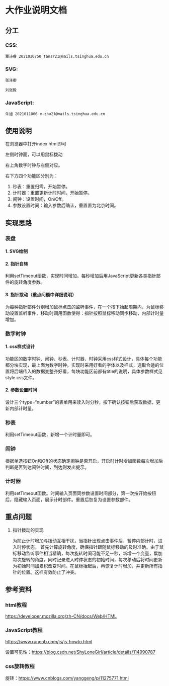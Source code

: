 # 大作业说明文档

## 分工
### CSS: 

    覃诗睿 2021010750 tansr21@mails.tsinghua.edu.cn

### SVG: 

    张泽卿 

    刘张毅

### JavaScript: 

    朱旭 2021011806 x-zhu21@mails.tsinghua.edu.cn

## 使用说明
在浏览器中打开index.html即可

左侧时钟面，可以用鼠标拨动

右上角数字时钟与左侧对应。

右下方四个功能区分别为：
1. 秒表：重置归零，开始暂停。
2. 计时器：重置更新计时时间，开始暂停。
3. 闹钟：设置时间，On\Off。
4. 参数设置时间：输入参数后确认，重置置为北京时间。

## 实现思路
### 表盘
#### 1. SVG绘制
<!-- to complete -->

#### 2. 指针自转
利用setTimeout函数，实现时间增加。每秒增加后用JavaScript更新各类指针部件的旋转角度参数。

#### 3. 指针拨动（重点问题中详细说明）
为每种指针部件分别增加鼠标点击的监听事件，在一个按下抬起周期内，为鼠标移动设置监听事件，移动时调用函数使得：指针按照鼠标移动同步移动，内部计时量增加。

### 数字时钟
#### 1. css样式设计
功能区的数字时钟、闹钟、秒表、计时器、时钟采用css样式设计，具体每个功能都分块实现，最上面为数字时钟。实现时采用好看的字体以及样式，选取合适的位置将后端传入的数据变整齐好看，每块功能区前都有title的说明，具体参数样式见style.css文件。

#### 2. 参数设置时间
设计三个type=“number”的表单用来读入时分秒，按下确认按钮后获取数据，更新内部计时量。

### 秒表
利用setTimeout函数，新增一个计时量即可。

### 闹钟
根据单选按钮On和Off的状态确定闹钟是否开启，开启时计时增加函数每次增加后判断是否到达闹钟时间，到达则发出提示。

### 计时器
利用setTimeout函数。时间输入页面同参数设置时间部分，第一次按开始按钮后，隐藏输入页面，展示计时部件。重置后恢复为设置参数部件。

## 重点问题
1. 指针拨动的实现
   
   为防止计时增加与拨动互相干扰，当指针出现点击事件后，暂停内部计时，进入时停状态。
   首先计算旋转角度，确保指针跟随鼠标移动的及时准确。由于鼠标移动监听事件相当精确，每次旋转时间可能不足一秒，新增一个变量，累加每次旋转的角度，同时记录进入时停状态的初始时间，每次移动后将时间更新为初始时间加累积改变时间。在鼠标抬起后，再恢复计时增加，并更新所有指针的位置。这样有效防止了冲突。

## 参考资料
### html教程
https://developer.mozilla.org/zh-CN/docs/Web/HTML

### JavaScript教程
https://www.runoob.com/js/js-howto.html

设置可见性：https://blog.csdn.net/ShyLoneGirl/article/details/114990787

### css旋转教程
旋转：https://www.cnblogs.com/yanggeng/p/11275771.html